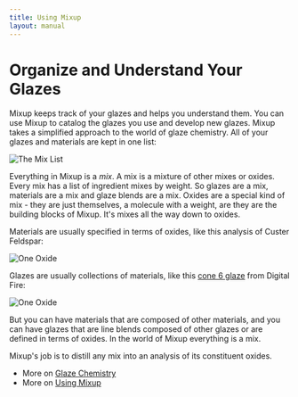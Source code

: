 ```yaml
---
title: Using Mixup
layout: manual
---
```

# Organize and Understand Your Glazes

Mixup keeps track of your glazes and helps you understand them. 
You can use Mixup to catalog the glazes you use and develop new glazes. 
Mixup takes a simplified approach to the world of glaze chemistry.
All of your glazes and materials are kept in one list:

![The Mix List](/images/MixList.png)

Everything in Mixup is a *mix*. A mix is a mixture of other mixes or oxides. 
Every mix has a list of ingredient mixes by weight.
So glazes are a mix, materials are a mix and glaze blends are a mix. 
Oxides are a special kind of mix - they are just themselves, a molecule with a weight,
are they are the building blocks of Mixup. It's mixes all the way down to oxides. 

Materials are usually specified in terms of oxides, like this analysis of Custer Feldspar:

![One Oxide](/images/Custer.png)

Glazes are usually collections of materials, like this [cone 6 glaze](https://digitalfire.com/recipe/g1214w) from Digital Fire:

![One Oxide](/images/Cone6Glaze.png)

But you can have materials that are composed of other materials, 
and you can have glazes that are line blends composed of other glazes 
or are defined in terms of oxides. In the world of Mixup everything is a mix.

Mixup's job is to distill any mix into an analysis of its constituent oxides.

- More on [Glaze Chemistry](/manual/background/)
- More on [Using Mixup](/manual/using/topwindow)